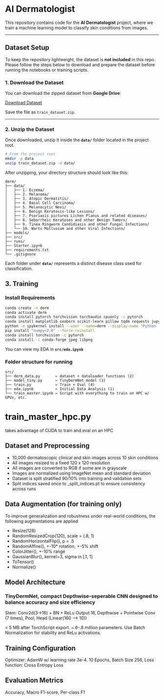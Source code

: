 # AI Dermatologist

This repository contains code for the **AI Dermatologist** project, where we train a machine learning model to classify skin conditions from images.

---

## Dataset Setup

To keep the repository lightweight, the dataset is **not included** in this repo.  
Please follow the steps below to download and prepare the dataset before running the notebooks or training scripts.

### 1. Download the Dataset
You can download the zipped dataset from **Google Drive**:

[Download Dataset](<https://drive.google.com/file/d/1icP_dqoXaihWoJlLiaNjf6uBEoEcFUad/view?usp=sharing>)

Save the file as `train_dataset.zip`.

---

### 2. Unzip the Dataset

Once downloaded, unzip it inside the **`data/`** folder located in the project root.

```bash
# From the project root
mkdir -p data
unzip train_dataset.zip -d data/
```


After unzipping, your directory structure should look like this:

```text
derm/
├── data/
│   ├── 1. Eczema/
│   ├── 2. Melanoma/
│   ├── 3. Atopic Dermatitis/
│   ├── 4. Basal Cell Carcinoma/
│   ├── 5. Melanocytic Nevi/
│   ├── 6. Benign Keratosis-like Lesions/
│   ├── 7. Psoriasis pictures Lichen Planus and related diseases/
│   ├── 8. Seborrheic Keratoses and other Benign Tumors/
│   ├── 9. Tinea Ringworm Candidiasis and other Fungal Infections/
│   └── 10. Warts Molluscum and other Viral Infections/
├── models/
├── src/
├── runs/
├── Starter.ipynb
├── requirements.txt
└── .gitignore
```

Each folder under **`data/`** represents a distinct disease class used for classification.

## 3. Training

### Install Requirements

```bash
conda create -n derm
conda activate derm
conda install pytorch torchvision torchaudio cpuonly -c pytorch
conda install matplotlib seaborn scikit-learn pillow tqdm requests jupyter ipykernel -y
python -m ipykernel install --user --name=derm --display-name "Python (derm)"
pip install "numpy<2.0" --force-reinstall
conda install torchvision -c pytorch
conda install -c conda-forge jpeg libpng
```

You can view my EDA in **`src/eda.ipynb`**

### Folder structure for running
```text
src/
├── derm_data.py       ← dataset + dataloader functions (2)
├── model_tiny.py      ← TinyDermNet model (3)
├── train.py           ← Train + Eval (4)
├── eda.ipynb          ← Initial Data Analysis (1)
└── train_master.ipynb ← Script with everything to train on HPC w/ GPUs, etc. 
```


# train_master_hpc.py

takes advantage of CUDA to train and eval on an HPC

## Dataset and Preprocessing

- 10,000 dermatoscopic clinical and skin images across 10 skin conditions
- All images resized to a fixed 120 x 120 resolution
- All images are converted to RGB if some are in grayscale
- Images are normalized using ImageNet mean and standard deviation
- Dataset is split stratified 90/10% into training and validation sets
- Split indices saved once to _split_indices.pt to ensure consistency across runs

## Data Augmentation (for training only)

To improve generalization and robustness under real-world conditions, the following augmentations are applied

- Resize(128)
- RandomResizedCrop(120), scale = (.8, 1)
- RandomHorizontalFlip(), p = .5
- RandomAffine(), +-10* rotation, +-5% shift
- ColorJitter(), +-10% range
- GaussianBlur(), kernel=3, sigma in [.1, 1]
- ToTensor()
- Normalize()

## Model Architecture

### TinyDermNet, compact Depthwise-seperable CNN designed to balance accuracy and size efficiency
Stem: Conv2d(3->16) + BN + ReLu Output:16, Depthwise + Pointwise Conv (7 times), Pool, Head (Linear(160 --> 10))

< 5 MB after TorchScript export. ~.6-.8 million parameters. Use Batch Normalization for stability and ReLu activations.

## Training Configuration

Optimizer: AdamW w/ learning rate 3e-4. 10 Epochs, Batch Size 256, Loss function: Cross Entropy Loss

## Evaluation Metrics

Accuracy, Macro F1-score, Per-class F1